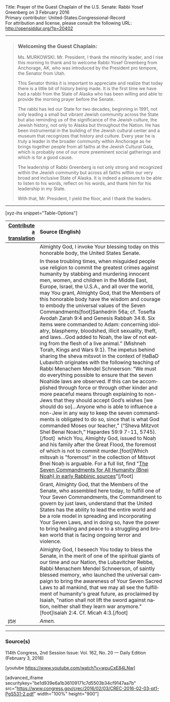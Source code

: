 <html>
<head></head>
<body>
Title: Prayer of the Guest Chaplain of the U.S. Senate: Rabbi Yosef Greenberg on 3 February 2016<br />
Primary contributor: United-States.Congressional-Record<br />
For attribution and license, please consult the following URL: <a href="http://opensiddur.org/?p=20402">http://opensiddur.org/?p=20402</a>
<p />
<hr />

<blockquote>
<h3>Welcoming the Guest Chaplain:</h3>
Ms. MURKOWSKI. Mr. President, I thank the minority leader, and I rise this morning to thank and to welcome Rabbi Yosef Greenberg from Anchorage, AK, who was introduced by the President pro tempore, the Senator from Utah.

This Senator thinks it is important to appreciate and realize that today there is a little bit of history being made. It is the first time we have had a rabbi from the State of Alaska who has been willing and able to provide the morning prayer before the Senate.

The rabbi has led our State for two decades, beginning in 1991, not only leading a small but vibrant Jewish community across the State but also reminding us of the significance of the Jewish culture, the Jewish history, not only to Alaska but throughout the Nation. He has been instrumental in the building of the Jewish cultural center and a museum that recognizes that history and culture. Every year he is truly a leader in the broader community within Anchorage as he brings together people from all faiths at the Jewish Cultural Gala, which is probably one of our more preeminent social gatherings and which is for a good cause.

The leadership of Rabbi Greenberg is not only strong and recognized within the Jewish community but across all faiths within our very broad and inclusive State of Alaska. It is indeed a pleasure to be able to listen to his words, reflect on his words, and thank him for his leadership in my State.

With that, Mr. President, I yield the floor, and I thank the leaders.
</blockquote>

<hr />

[xyz-ihs snippet="Table-Options"]<table style="margin-left: auto; margin-right: auto;" class="draggable">
<thead><tr><th id="x" style="text-align: right;"><a href="/translate/" target="_blank" rel="noopener">Contribute a translation</a></th><th style="text-align: left;">Source (English)</th></tr></thead>
<tbody>
<tr><td style="vertical-align:top;">
<div class="liturgy" lang="he">

</span></div></td>
 
<td style="vertical-align:top;">
<div class="english" lang="en">
Almighty God, 
I invoke Your blessing today 
on this honorable body, 
the United States Senate. 
</div></td></tr>


<tr><td style="vertical-align:top;">
<div class="liturgy" lang="he">

</span></div></td>
 
<td style="vertical-align:top;">
<div class="english" lang="en">
In these troubling times, 
when misguided people use religion 
to commit the greatest crimes against humanity 
by stabbing and murdering innocent men, women, and children 
in the Middle East, Europe, Israel, the U.S.A., and all over the world, 
may You grant, Almighty God, 
that the Members of this honorable body 
have the wisdom and courage 
to embody the universal values of the Seven Commandments[foot]Sanhedrin 56a; cf. Tosefta Avodah Zarah 9:4 and Genesis Rabbah 34:8. Six items were commanded to Adam: concerning idolatry, blasphemy, bloodshed, illicit sexuality, theft, and laws…God added to Noah, the law of not eating from the flesh of a live animal.” (Mishneh Torah, Kings and Wars 9:1). The impetus behind sharing the sheva mitsvot in the context of ḤaBaD Lubavitch originates with the following teaching of Rabbi Menachem Mendel Schneerson: "We must do everything possible to ensure that the seven Noahide laws are observed. If this can be accomplished through force or through other kinder and more peaceful means through explaining to non-Jews that they should accept God’s wishes [we should do so]…Anyone who is able to influence a non-Jew in any way to keep the seven commandments is obligated to do so, since that is what God commanded Moses our teacher," (“Sheva Mitzvot Shel Benai Noach,” Hapardes 59:9 7-11, 5745).[/foot]&nbsp; 
which You, Almighty God, 
issued to Noaḥ and his family after the Great Flood, 
the foremost of which is not to commit murder.[foot]Which mitsvah is "foremost" in the collection of Mitsvot Bnei Noaḥ is arguable. For a full list, find "<a href="/?p=44362">The Seven Commandments for All Humanity (Bnei Noaḥ) in early Rabbinic sources</a>"[/foot]
</div></td></tr>


<tr><td style="vertical-align:top;">
<div class="liturgy" lang="he">

</span></div></td>
 
<td style="vertical-align:top;">
<div class="english" lang="en">
Grant, Almighty God, 
that the Members of the Senate, who assembled here today, 
to fulfill one of Your Seven Commandments, 
the Commandment to govern by just laws, 
understand that the United States has the ability 
to lead the entire world 
and be a role model 
in spreading and incorporating Your Seven Laws, 
and in doing so, 
have the power to bring healing and peace 
to a struggling and broken world 
that is facing ongoing terror and violence.
</div></td></tr>


<tr><td style="vertical-align:top;">
<div class="liturgy" lang="he">

</span></div></td>
 
<td style="vertical-align:top;">
<div class="english" lang="en">
Almighty God, 
I beseech You today to bless the Senate, 
in the merit of one of the spiritual giants of our time and our Nation, 
the Lubavitcher Rebbe, 
Rabbi Menachem Mendel Schneerson, of saintly blessed memory, 
who launched the universal campaign 
to bring the awareness of Your Seven Sacred Laws to all mankind, 
that we may all see the fulfillment of humanity's great future, 
as proclaimed by Isaiah, 
"nation shall not lift the sword against nation, 
neither shall they learn war anymore."[foot]Isaiah 2:4. Cf. Micah 4:3.[/foot]
</div></td></tr>


<tr><td style="vertical-align:top;">
<div class="liturgy" lang="he">
אָמֵן׃
</span></div></td>
 
<td style="vertical-align:top;">
<div class="english" lang="en">
<em>Amen.</em>
</div></td></tr>
</tbody></table>

<hr />

<h3>Source(s)</h3>

114th Congress, 2nd Session
Issue: Vol. 162, No. 20 — Daily Edition (February 3, 2016)

[youtube https://www.youtube.com/watch?v=wpuCxE84LNw]

[advanced_iframe securitykey="be1d939e6a1b36109171c7d5503b34cf9147aa7b" src="https://www.congress.gov/crec/2016/02/03/CREC-2016-02-03-pt1-PgS531-2.pdf" width="100%" height="900"]
</body>
</html>